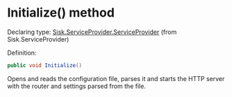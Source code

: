 <!--

Copyrights 2023 Sisk Framework - CypherPotato
Published under MIT license

!!! DO NOT EDIT THIS FILE !!!
This file was generated by a tool in the Sisk package. To edit the information in this documentation,
edit the XML documentation present in the Sisk source code.

-->


# Initialize() method

Declaring type: [Sisk.ServiceProvider.ServiceProvider](/read?q=/contents/spec/Sisk.ServiceProvider.ServiceProvider.md) (from Sisk.ServiceProvider)


Definition:

```cs
public void Initialize()
```

Opens and reads the configuration file, parses it and starts the HTTP server with the router and settings parsed from the file.

